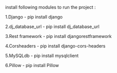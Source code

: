install following modules to run the project :

1.Django - pip install django

2.dj_database_url - pip install dj_database_url

3.Rest framework - pip install djangorestframework

4.Corsheaders - pip install django-cors-headers

5.MySQLdb - pip install mysqlclient

6.Pillow - pip install Pillow
